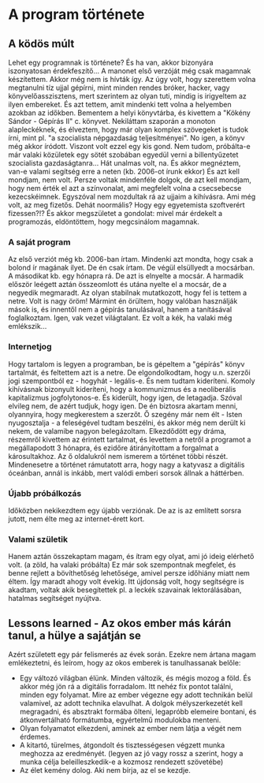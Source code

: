 # A program története

## A ködös múlt

Lehet egy programnak is története? És ha van, akkor bizonyára iszonyatosan érdekfeszítő...
A manonet első verzóját még csak magamnak készítettem. Akkor még nem is hívták így. Az úgy volt, hogy szerettem volna megtanulni tíz ujjal gépírni, mint minden rendes bróker, hacker, vagy könyvelőasszisztens, mert szerintem az olyan tuti, mindig is irigyeltem az ilyen embereket. És azt tettem, amit mindenki tett volna a helyemben azokban az időkben. Bementem a helyi könyvtárba, és kivettem a "Kökény Sándor - Gépírás II" c. könyvet. Nekiláttam szaporán a monoton alapleckéknek, és élveztem, hogy már olyan komplex szövegeket is tudok írni, mint pl. "a szocialista népgazdaság teljesítményei". No igen, a könyv még akkor íródott. Viszont volt ezzel egy kis gond. Nem tudom, próbálta-e már valaki közületek egy sötét szobában egyedül verni a billentyűzetet szocialista gazdaságtanra... Hát unalmas volt, na. És akkor megnéztem, van-e valami segítség erre a neten (kb. 2006-ot írunk ekkor) És azt kell mondjam, nem volt. Persze voltak mindenféle dolgok, de azt kell mondjam, hogy nem érték el azt a színvonalat, ami megfelelt volna a csecsebecse kezecskéimnek. Egyszóval nem mozdultak rá az ujjaim a kihívásra. Ami még volt, az meg fizetős. Dehát noormális? Hogy egy egyetemista szoftverért fizessen?!? És akkor megszületet a gondolat: mivel már érdekelt a programozás, eldöntöttem, hogy megcsinálom magamnak.

### A saját program

Az első verziót még kb. 2006-ban írtam. Mindenki azt mondta, hogy csak a bolond ír magának ilyet. De én csak írtam. De végül elsüllyedt a mocsárban.
A másodikat kb. egy hónapra rá. De azt is elnyelte a mocsár.
A harmadik először leégett aztán összeomlott és utána nyelte el a mocsár, de a negyedik megmaradt. Az olyan stabilnak mutatkozott, hogy fel is tettem a netre. Volt is nagy öröm! Mármint én örültem, hogy valóban használják mások is, és innentől nem a gépírás tanulásával, hanem a tanításával foglalkoztam. Igen, vak vezet világtalant. Ez volt a kék, ha valaki még emlékszik...

### Internetjog

Hogy tartalom is legyen a programban, be is gépeltem a "gépírás" könyv tartalmát, és feltettem azt is a netre. De elgondolkodtam, hogy u.n. szerzői jogi szempontból ez - hogyhát - legális-e. És nem tudtam kideríteni. Komoly kihívásnak bizonyult kideríteni, hogy a kommunizmus és a neoliberális kapitalizmus jogfolytonos-e. És kiderült, hogy igen, de letagadja. Szóval elvileg nem, de azért tudjuk, hogy igen. De én biztosra akartam menni, olyannyira, hogy megkerestem a szerzőt. Ő szegény már nem élt - Isten nyugosztalja - a feleségével tudtam beszélni, és akkor még nem derült ki nekem, de valamibe nagyon belegázoltam. Elkezdődött egy dráma, részemről kivettem az érintett tartalmat, és levettem a netről a programot a megállapodott 3 hónapra, és ezidőre átirányítottam a forgalmat a károsultakhoz. Az ő oldalukról nem ismerem a történet többi részét. Mindenesetre a történet rámutatott arra, hogy nagy a katyvasz a digitális óceánban, annál is inkább, mert valódi emberi sorsok állnak a háttérben.

### Újabb próbálkozás

Időközben nekikezdtem egy újabb verziónak. De az is az említett sorsra jutott, nem élte meg az internet-érett kort.

### Valami születik

Hanem aztán összekaptam magam, és ítram egy olyat, ami jó ideig elérhető volt. (a zöld, ha valaki próbálta) Ez már sok szempontnak megfelet, és benne rejlett a bövíthetőség lehetősége, amivel persze időhiány miatt nem éltem. Így maradt ahogy volt évekig. Itt újdonság volt, hogy segítségre is akadtam, voltak akik besegítettek pl. a leckék szavainak lektorálásában, hatalmas segítséget nyújtva.


## Lessons learned - Az okos ember más kárán tanul, a hülye a sajátján se

Azért született egy pár felismerés az évek során. Ezekre nem ártana magam emlékeztetni, és leírom, hogy az okos emberek is tanulhassanak belőle:

* Egy változó világban élünk. Minden változik, és mégis mozog a föld. És akkor még jön rá a digitális forradalom. Itt nehéz fix pontot találni, minden egy folyamat. Mire az ember végezne egy adott technikán belül valamivel, az adott technika elavulhat. A dolgok mélyszerkezetét kell megragadni, és absztrakt formába ölteni, legapróbb elemeire bontani, és átkonvertálható formátumba, egyértelmű modulokba menteni.
* Olyan folyamatot elkezdeni, aminek az ember nem látja a végét nem érdemes.
* A kitartó, türelmes, átgondolt és tisztességesen végzett munka meghozza az eredményét. (legyen az jó vagy rossz a szerint, hogy a munka célja beleilleszkedik-e a kozmosz rendezett szövetébe)
* Az élet kemény dolog. Aki nem bírja, az el se kezdje.


